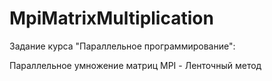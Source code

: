 # MpiMatrixMultiplication
Задание курса "Параллельное программирование":

Параллельное умножение матриц MPI - Ленточный метод 

